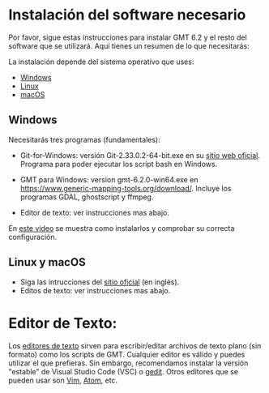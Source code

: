 # Instalación del software necesario

Por favor, sigue estas instrucciones para instalar GMT 6.2 y el resto del software que se utilizará. Aquí tienes un resumen de lo que necesitarás:

 La instalación depende del sistema operativo que uses:

* [Windows](https://github.com/Esteban82/AGA-Geoinformatica-2021/blob/main/Instalacion.MD#windows)
* [Linux](https://github.com/Esteban82/AGA-Geoinformatica-2021/blob/main/Instalacion.MD#linux)
* [macOS](https://github.com/Esteban82/AGA-Geoinformatica-2021/blob/main/Instalacion.MD#macos)


## Windows

Necesitarás tres programas (fundamentales):

* Git-for-Windows: versión Git-2.33.0.2-64-bit.exe en su [sitio web oficial](https://gitforwindows.org/). Programa para poder ejecutar los script bash en Windows.

* GMT para Windows: version gmt-6.2.0-win64.exe en https://www.generic-mapping-tools.org/download/. Incluye los programas GDAL, ghostscript y ffmpeg. 

* Editor de texto: ver instrucciones mas abajo.

En [este video](https://www.youtube.com/watch?v=1bPMIN7noTI&feature=youtu.be) se muestra como instalarlos y comprobar su correcta configuración. 


## Linux y macOS

* Siga las intrucciones del [sitio oficial](https://github.com/GenericMappingTools/gmt/blob/master/INSTALL.md) (en inglés).
* Editos de texto: ver instrucciones mas abajo.


# Editor de Texto:
Los [editores de texto](https://es.wikipedia.org/wiki/Editor_de_texto) sirven para escribir/editar archivos de texto plano (sin formato) como los scripts de GMT. Cualquier editor es válido y puedes utilizar el que prefieras. Sin embargo, recomendamos instalar la versión "estable" de Visual Studio Code (VSC) o [gedit](https://wiki.gnome.org/Apps/Gedit). Otros editores que se pueden usar son [Vim](https://www.vim.org/), [Atom](https://atom.io/), etc. 
